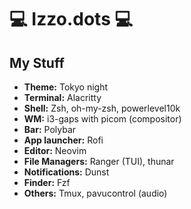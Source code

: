 # 💻 Izzo.dots 💻

## My Stuff

* **Theme:** Tokyo night
* **Terminal:** Alacritty
* **Shell:** Zsh, oh-my-zsh, powerlevel10k
* **WM:** i3-gaps with picom (compositor)
* **Bar:** Polybar
* **App launcher:** Rofi
* **Editor:** Neovim
* **File Managers:** Ranger (TUI), thunar
* **Notifications:** Dunst 
* **Finder:** Fzf
* **Others:** Tmux, pavucontrol (audio) 


